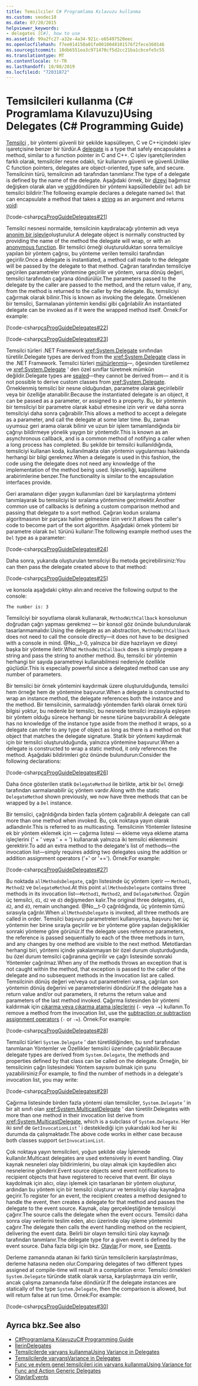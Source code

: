```yaml
---
title: Temsilciler C# Programlama Kılavuzu kullanma
ms.custom: seodec18
ms.date: 07/20/2015
helpviewer_keywords:
- delegates [C#], how to use
ms.assetid: 99a2fc27-a32e-4a34-921c-e65497520eec
ms.openlocfilehash: f7ee014150a01fe0010048101576f2fece360146
ms.sourcegitcommit: 10db6551ea3c971470cf5d2cc21ba1cbcefe5c55
ms.translationtype: MT
ms.contentlocale: tr-TR
ms.lasthandoff: 10/08/2019
ms.locfileid: "72031872"
---
```

# <a name="using-delegates-c-programming-guide"></a><span data-ttu-id="9a594-102">Temsilcileri kullanma (C# Programlama Kılavuzu)</span><span class="sxs-lookup"><span data-stu-id="9a594-102">Using Delegates (C# Programming Guide)</span></span>

<span data-ttu-id="9a594-103">[Temsilci](../../language-reference/keywords/delegate.md) , bir yöntemi güvenli bir şekilde kapsülleyen, C ve C++içindeki işlev işaretçisine benzer bir türdür.</span><span class="sxs-lookup"><span data-stu-id="9a594-103">A [delegate](../../language-reference/keywords/delegate.md) is a type that safely encapsulates a method, similar to a function pointer in C and C++.</span></span> <span data-ttu-id="9a594-104">C işlev işaretçilerinden farklı olarak, temsilciler nesne odaklı, tür kullanımı güvenli ve güvenli.</span><span class="sxs-lookup"><span data-stu-id="9a594-104">Unlike C function pointers, delegates are object-oriented, type safe, and secure.</span></span> <span data-ttu-id="9a594-105">Temsilcinin türü, temsilcinin adı tarafından tanımlanır.</span><span class="sxs-lookup"><span data-stu-id="9a594-105">The type of a delegate is defined by the name of the delegate.</span></span> <span data-ttu-id="9a594-106">Aşağıdaki örnek, bir [dizeyi](../../language-reference/keywords/string.md) bağımsız değişken olarak alan ve [void](../../language-reference/keywords/void.md)döndüren bir yöntemi kapsülledebilir `Del` adlı bir temsilci bildirir:</span><span class="sxs-lookup"><span data-stu-id="9a594-106">The following example declares a delegate named `Del` that can encapsulate a method that takes a [string](../../language-reference/keywords/string.md) as an argument and returns [void](../../language-reference/keywords/void.md):</span></span>

[!code-csharp[csProgGuideDelegates#21](~/samples/snippets/csharp/VS_Snippets_VBCSharp/csProgGuideDelegates/CS/Delegates.cs#21)]

<span data-ttu-id="9a594-107">Temsilci nesnesi normalde, temsilcinin kaydıralacağı yöntemin adı veya [anonim bir işlevle](../statements-expressions-operators/anonymous-functions.md)oluşturulur.</span><span class="sxs-lookup"><span data-stu-id="9a594-107">A delegate object is normally constructed by providing the name of the method the delegate will wrap, or with an [anonymous function](../statements-expressions-operators/anonymous-functions.md).</span></span> <span data-ttu-id="9a594-108">Bir temsilci örneği oluşturulduktan sonra temsilciye yapılan bir yöntem çağrısı, bu yönteme verilen temsilci tarafından geçirilir.</span><span class="sxs-lookup"><span data-stu-id="9a594-108">Once a delegate is instantiated, a method call made to the delegate will be passed by the delegate to that method.</span></span> <span data-ttu-id="9a594-109">Çağıran tarafından temsilciye geçirilen parametreler yöntemine geçirilir ve yöntem, varsa dönüş değeri, temsilci tarafından çağırana döndürülür.</span><span class="sxs-lookup"><span data-stu-id="9a594-109">The parameters passed to the delegate by the caller are passed to the method, and the return value, if any, from the method is returned to the caller by the delegate.</span></span> <span data-ttu-id="9a594-110">Bu, temsilciyi çağırmak olarak bilinir.</span><span class="sxs-lookup"><span data-stu-id="9a594-110">This is known as invoking the delegate.</span></span> <span data-ttu-id="9a594-111">Örneklenen bir temsilci, Sarmalanan yöntemin kendisi gibi çağrılabilir.</span><span class="sxs-lookup"><span data-stu-id="9a594-111">An instantiated delegate can be invoked as if it were the wrapped method itself.</span></span> <span data-ttu-id="9a594-112">Örnek:</span><span class="sxs-lookup"><span data-stu-id="9a594-112">For example:</span></span>

[!code-csharp[csProgGuideDelegates#22](~/samples/snippets/csharp/VS_Snippets_VBCSharp/csProgGuideDelegates/CS/Delegates.cs#22)]  

[!code-csharp[csProgGuideDelegates#23](~/samples/snippets/csharp/VS_Snippets_VBCSharp/csProgGuideDelegates/CS/Delegates.cs#23)]

<span data-ttu-id="9a594-113">Temsilci türleri .NET Framework <xref:System.Delegate> sınıfından türetilir.</span><span class="sxs-lookup"><span data-stu-id="9a594-113">Delegate types are derived from the <xref:System.Delegate> class in the .NET Framework.</span></span> <span data-ttu-id="9a594-114">Temsilci türleri [mühürlenmiş](../../language-reference/keywords/sealed.md)—, öğesinden türetilemez ve <xref:System.Delegate> ' den özel sınıflar türetmek mümkün değildir.</span><span class="sxs-lookup"><span data-stu-id="9a594-114">Delegate types are [sealed](../../language-reference/keywords/sealed.md)—they cannot be derived from— and it is not possible to derive custom classes from <xref:System.Delegate>.</span></span> <span data-ttu-id="9a594-115">Örneklenmiş temsilci bir nesne olduğundan, parametre olarak geçirilebilir veya bir özelliğe atanabilir.</span><span class="sxs-lookup"><span data-stu-id="9a594-115">Because the instantiated delegate is an object, it can be passed as a parameter, or assigned to a property.</span></span> <span data-ttu-id="9a594-116">Bu, bir yöntemin bir temsilciyi bir parametre olarak kabul etmesine izin verir ve daha sonra temsilciyi daha sonra çağırabilir.</span><span class="sxs-lookup"><span data-stu-id="9a594-116">This allows a method to accept a delegate as a parameter, and call the delegate at some later time.</span></span> <span data-ttu-id="9a594-117">Bu, zaman uyumsuz geri arama olarak bilinir ve uzun bir işlem tamamlandığında bir çağrıyı bildirmeye yönelik yaygın bir yöntemdir.</span><span class="sxs-lookup"><span data-stu-id="9a594-117">This is known as an asynchronous callback, and is a common method of notifying a caller when a long process has completed.</span></span> <span data-ttu-id="9a594-118">Bu şekilde bir temsilci kullanıldığında, temsilciyi kullanan koda, kullanılmakta olan yöntemin uygulanması hakkında herhangi bir bilgi gerekmez.</span><span class="sxs-lookup"><span data-stu-id="9a594-118">When a delegate is used in this fashion, the code using the delegate does not need any knowledge of the implementation of the method being used.</span></span> <span data-ttu-id="9a594-119">İşlevselliği, kapsülleme arabirimlerine benzer.</span><span class="sxs-lookup"><span data-stu-id="9a594-119">The functionality is similar to the encapsulation interfaces provide.</span></span>

<span data-ttu-id="9a594-120">Geri aramaların diğer yaygın kullanımları özel bir karşılaştırma yöntemi tanımlayarak bu temsilciyi bir sıralama yöntemine geçirmektir.</span><span class="sxs-lookup"><span data-stu-id="9a594-120">Another common use of callbacks is defining a custom comparison method and passing that delegate to a sort method.</span></span> <span data-ttu-id="9a594-121">Çağıran kodun sıralama algoritmasının bir parçası haline gelmesine izin verir.</span><span class="sxs-lookup"><span data-stu-id="9a594-121">It allows the caller's code to become part of the sort algorithm.</span></span> <span data-ttu-id="9a594-122">Aşağıdaki örnek yöntemi bir parametre olarak `Del` türünü kullanır:</span><span class="sxs-lookup"><span data-stu-id="9a594-122">The following example method uses the `Del` type as a parameter:</span></span>

[!code-csharp[csProgGuideDelegates#24](~/samples/snippets/csharp/VS_Snippets_VBCSharp/csProgGuideDelegates/CS/Delegates.cs#24)]

<span data-ttu-id="9a594-123">Daha sonra, yukarıda oluşturulan temsilciyi Bu metoda geçirebilirsiniz:</span><span class="sxs-lookup"><span data-stu-id="9a594-123">You can then pass the delegate created above to that method:</span></span>

[!code-csharp[csProgGuideDelegates#25](~/samples/snippets/csharp/VS_Snippets_VBCSharp/csProgGuideDelegates/CS/Delegates.cs#25)]

<span data-ttu-id="9a594-124">ve konsola aşağıdaki çıktıyı alın:</span><span class="sxs-lookup"><span data-stu-id="9a594-124">and receive the following output to the console:</span></span>

```console
The number is: 3
```

<span data-ttu-id="9a594-125">Temsilciyi bir soyutlama olarak kullanarak, `MethodWithCallback` konsolunun doğrudan çağrı yapması gerekmez — bir konsol göz önünde bulundurularak tasarlanmamalıdır.</span><span class="sxs-lookup"><span data-stu-id="9a594-125">Using the delegate as an abstraction, `MethodWithCallback` does not need to call the console directly—it does not have to be designed with a console in mind.</span></span> <span data-ttu-id="9a594-126">@No__t-0, yalnızca bir dize hazırlayın ve dizeyi başka bir yönteme iletir.</span><span class="sxs-lookup"><span data-stu-id="9a594-126">What `MethodWithCallback` does is simply prepare a string and pass the string to another method.</span></span> <span data-ttu-id="9a594-127">Bu, temsilci bir yöntemin herhangi bir sayıda parametreyi kullanabilmesi nedeniyle özellikle güçlüdür.</span><span class="sxs-lookup"><span data-stu-id="9a594-127">This is especially powerful since a delegated method can use any number of parameters.</span></span>

<span data-ttu-id="9a594-128">Bir temsilci bir örnek yöntemini kaydırmak üzere oluşturulduğunda, temsilci hem örneğe hem de yöntemine başvurur.</span><span class="sxs-lookup"><span data-stu-id="9a594-128">When a delegate is constructed to wrap an instance method, the delegate references both the instance and the method.</span></span> <span data-ttu-id="9a594-129">Bir temsilcinin, sarmaladığı yöntemden farklı olarak örnek türü bilgisi yoktur, bu nedenle bir temsilci, bu nesnede temsilci imzasıyla eşleşen bir yöntem olduğu sürece herhangi bir nesne türüne başvurabilir.</span><span class="sxs-lookup"><span data-stu-id="9a594-129">A delegate has no knowledge of the instance type aside from the method it wraps, so a delegate can refer to any type of object as long as there is a method on that object that matches the delegate signature.</span></span> <span data-ttu-id="9a594-130">Statik bir yöntemi kaydırmak için bir temsilci oluşturulduğunda, yalnızca yöntemine başvurur.</span><span class="sxs-lookup"><span data-stu-id="9a594-130">When a delegate is constructed to wrap a static method, it only references the method.</span></span> <span data-ttu-id="9a594-131">Aşağıdaki bildirimleri göz önünde bulundurun:</span><span class="sxs-lookup"><span data-stu-id="9a594-131">Consider the following declarations:</span></span>

[!code-csharp[csProgGuideDelegates#26](~/samples/snippets/csharp/VS_Snippets_VBCSharp/csProgGuideDelegates/CS/Delegates.cs#26)]

<span data-ttu-id="9a594-132">Daha önce gösterilen statik `DelegateMethod` ile birlikte, artık bir `Del` örneği tarafından sarmalanabilir üç yöntem vardır.</span><span class="sxs-lookup"><span data-stu-id="9a594-132">Along with the static `DelegateMethod` shown previously, we now have three methods that can be wrapped by a `Del` instance.</span></span>

<span data-ttu-id="9a594-133">Bir temsilci, çağrıldığında birden fazla yöntem çağırabilir.</span><span class="sxs-lookup"><span data-stu-id="9a594-133">A delegate can call more than one method when invoked.</span></span> <span data-ttu-id="9a594-134">Bu, çok noktaya yayın olarak adlandırılır.</span><span class="sxs-lookup"><span data-stu-id="9a594-134">This is referred to as multicasting.</span></span> <span data-ttu-id="9a594-135">Temsilcinin Yöntemler listesine ek bir yöntem eklemek için — çağırma listesi — ekleme veya ekleme atama işleçlerini (' + ' veya ' + = ') kullanarak yalnızca iki temsilci eklenmesini gerektirir.</span><span class="sxs-lookup"><span data-stu-id="9a594-135">To add an extra method to the delegate's list of methods—the invocation list—simply requires adding two delegates using the addition or addition assignment operators ('+' or '+=').</span></span> <span data-ttu-id="9a594-136">Örnek:</span><span class="sxs-lookup"><span data-stu-id="9a594-136">For example:</span></span>

[!code-csharp[csProgGuideDelegates#27](~/samples/snippets/csharp/VS_Snippets_VBCSharp/csProgGuideDelegates/CS/Delegates.cs#27)]

<span data-ttu-id="9a594-137">Bu noktada `allMethodsDelegate`, çağrı listesinde üç yöntem içerir — `Method1`, `Method2` ve `DelegateMethod`.</span><span class="sxs-lookup"><span data-stu-id="9a594-137">At this point `allMethodsDelegate` contains three methods in its invocation list—`Method1`, `Method2`, and `DelegateMethod`.</span></span> <span data-ttu-id="9a594-138">Özgün üç temsilci, `d1`, `d2` ve `d3` değişmeden kalır.</span><span class="sxs-lookup"><span data-stu-id="9a594-138">The original three delegates, `d1`, `d2`, and `d3`, remain unchanged.</span></span> <span data-ttu-id="9a594-139">@No__t-0 çağrıldığında, üç yöntemin tümü sırasıyla çağrılır.</span><span class="sxs-lookup"><span data-stu-id="9a594-139">When `allMethodsDelegate` is invoked, all three methods are called in order.</span></span> <span data-ttu-id="9a594-140">Temsilci başvuru parametreleri kullanıyorsa, başvuru her üç yöntemin her birine sırayla geçirilir ve bir yönteme göre yapılan değişiklikler sonraki yönteme göre görünür.</span><span class="sxs-lookup"><span data-stu-id="9a594-140">If the delegate uses reference parameters, the reference is passed sequentially to each of the three methods in turn, and any changes by one method are visible to the next method.</span></span> <span data-ttu-id="9a594-141">Metotlardan herhangi biri, yöntemi içinde yakalanmayan bir özel durum oluşturduğunda, bu özel durum temsilci çağıranına geçirilir ve çağrı listesinde sonraki Yöntemler çağrılmaz.</span><span class="sxs-lookup"><span data-stu-id="9a594-141">When any of the methods throws an exception that is not caught within the method, that exception is passed to the caller of the delegate and no subsequent methods in the invocation list are called.</span></span> <span data-ttu-id="9a594-142">Temsilcinin dönüş değeri ve/veya out parametreleri varsa, çağrılan son yöntemin dönüş değerini ve parametrelerini döndürür.</span><span class="sxs-lookup"><span data-stu-id="9a594-142">If the delegate has a return value and/or out parameters, it returns the return value and parameters of the last method invoked.</span></span> <span data-ttu-id="9a594-143">Çağırma listesinden bir yöntemi kaldırmak için [çıkarma veya çıkarma atama işleçlerini](../../language-reference/operators/subtraction-operator.md) (`-` veya `-=`) kullanın.</span><span class="sxs-lookup"><span data-stu-id="9a594-143">To remove a method from the invocation list, use the [subtraction or subtraction assignment operators](../../language-reference/operators/subtraction-operator.md) (`-` or `-=`).</span></span> <span data-ttu-id="9a594-144">Örnek:</span><span class="sxs-lookup"><span data-stu-id="9a594-144">For example:</span></span>

[!code-csharp[csProgGuideDelegates#28](~/samples/snippets/csharp/VS_Snippets_VBCSharp/csProgGuideDelegates/CS/Delegates.cs#28)]

<span data-ttu-id="9a594-145">Temsilci türleri `System.Delegate` ' dan türetildiğinden, bu sınıf tarafından tanımlanan Yöntemler ve Özellikler temsilci üzerinde çağrılabilir.</span><span class="sxs-lookup"><span data-stu-id="9a594-145">Because delegate types are derived from `System.Delegate`, the methods and properties defined by that class can be called on the delegate.</span></span> <span data-ttu-id="9a594-146">Örneğin, bir temsilcinin çağrı listesindeki Yöntem sayısını bulmak için şunu yazabilirsiniz:</span><span class="sxs-lookup"><span data-stu-id="9a594-146">For example, to find the number of methods in a delegate's invocation list, you may write:</span></span>

[!code-csharp[csProgGuideDelegates#29](~/samples/snippets/csharp/VS_Snippets_VBCSharp/csProgGuideDelegates/CS/Delegates.cs#29)]

<span data-ttu-id="9a594-147">Çağırma listesinde birden fazla yöntemi olan temsilciler, `System.Delegate` ' in bir alt sınıfı olan <xref:System.MulticastDelegate> ' dan türetilir.</span><span class="sxs-lookup"><span data-stu-id="9a594-147">Delegates with more than one method in their invocation list derive from <xref:System.MulticastDelegate>, which is a subclass of `System.Delegate`.</span></span> <span data-ttu-id="9a594-148">Her iki sınıf de `GetInvocationList` ' i desteklediği için yukarıdaki kod her iki durumda da çalışmaktadır.</span><span class="sxs-lookup"><span data-stu-id="9a594-148">The above code works in either case because both classes support `GetInvocationList`.</span></span>

<span data-ttu-id="9a594-149">Çok noktaya yayın temsilcileri, yoğun şekilde olay İşlemede kullanılır.</span><span class="sxs-lookup"><span data-stu-id="9a594-149">Multicast delegates are used extensively in event handling.</span></span> <span data-ttu-id="9a594-150">Olay kaynak nesneleri olay bildirimlerini, bu olayı almak için kaydedilen alıcı nesnelerine gönderir.</span><span class="sxs-lookup"><span data-stu-id="9a594-150">Event source objects send event notifications to recipient objects that have registered to receive that event.</span></span> <span data-ttu-id="9a594-151">Bir olaya kaydolmak için alıcı, olayı işlemek için tasarlanan bir yöntem oluşturur, ardından bu yöntem için bir temsilci oluşturur ve temsilciyi olay kaynağına geçirir.</span><span class="sxs-lookup"><span data-stu-id="9a594-151">To register for an event, the recipient creates a method designed to handle the event, then creates a delegate for that method and passes the delegate to the event source.</span></span> <span data-ttu-id="9a594-152">Kaynak, olay gerçekleştiğinde temsilciyi çağırır.</span><span class="sxs-lookup"><span data-stu-id="9a594-152">The source calls the delegate when the event occurs.</span></span> <span data-ttu-id="9a594-153">Temsilci daha sonra olay verilerini teslim eden, alıcı üzerinde olay işleme yöntemini çağırır.</span><span class="sxs-lookup"><span data-stu-id="9a594-153">The delegate then calls the event handling method on the recipient, delivering the event data.</span></span> <span data-ttu-id="9a594-154">Belirli bir olayın temsilci türü olay kaynağı tarafından tanımlanır.</span><span class="sxs-lookup"><span data-stu-id="9a594-154">The delegate type for a given event is defined by the event source.</span></span> <span data-ttu-id="9a594-155">Daha fazla bilgi için bkz. [Olaylar](../events/index.md).</span><span class="sxs-lookup"><span data-stu-id="9a594-155">For more, see [Events](../events/index.md).</span></span>

<span data-ttu-id="9a594-156">Derleme zamanında atanan iki farklı türün temsilcilerin karşılaştırılması, derleme hatasına neden olur.</span><span class="sxs-lookup"><span data-stu-id="9a594-156">Comparing delegates of two different types assigned at compile-time will result in a compilation error.</span></span> <span data-ttu-id="9a594-157">Temsilci örnekleri `System.Delegate` türünde statik olarak varsa, karşılaştırmaya izin verilir, ancak çalışma zamanında false döndürür.</span><span class="sxs-lookup"><span data-stu-id="9a594-157">If the delegate instances are statically of the type `System.Delegate`, then the comparison is allowed, but will return false at run time.</span></span> <span data-ttu-id="9a594-158">Örnek:</span><span class="sxs-lookup"><span data-stu-id="9a594-158">For example:</span></span>

[!code-csharp[csProgGuideDelegates#30](~/samples/snippets/csharp/VS_Snippets_VBCSharp/csProgGuideDelegates/CS/Delegates.cs#30)]

## <a name="see-also"></a><span data-ttu-id="9a594-159">Ayrıca bkz.</span><span class="sxs-lookup"><span data-stu-id="9a594-159">See also</span></span>

- [<span data-ttu-id="9a594-160">C#Programlama Kılavuzu</span><span class="sxs-lookup"><span data-stu-id="9a594-160">C# Programming Guide</span></span>](../index.md)
- [<span data-ttu-id="9a594-161">İlerin</span><span class="sxs-lookup"><span data-stu-id="9a594-161">Delegates</span></span>](./index.md)
- [<span data-ttu-id="9a594-162">Temsilcilerde varyans kullanma</span><span class="sxs-lookup"><span data-stu-id="9a594-162">Using Variance in Delegates</span></span>](../concepts/covariance-contravariance/using-variance-in-delegates.md)
- [<span data-ttu-id="9a594-163">Temsilcilerde varyans</span><span class="sxs-lookup"><span data-stu-id="9a594-163">Variance in Delegates</span></span>](../concepts/covariance-contravariance/variance-in-delegates.md)
- [<span data-ttu-id="9a594-164">Func ve eylem genel temsilcileri için varyans kullanma</span><span class="sxs-lookup"><span data-stu-id="9a594-164">Using Variance for Func and Action Generic Delegates</span></span>](../concepts/covariance-contravariance/using-variance-for-func-and-action-generic-delegates.md)
- [<span data-ttu-id="9a594-165">Olaylar</span><span class="sxs-lookup"><span data-stu-id="9a594-165">Events</span></span>](../events/index.md)
